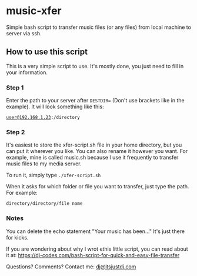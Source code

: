 # music-xfer
Simple bash script to transfer music files (or any files) from local machine to server via ssh.

## How to use this script
This is a very simple script to use. It's mostly done, you just need to fill in your information.

### Step 1
Enter the path to your server after <code>DESTDIR=</code> (Don't use brackets like in the example). It will look something like this:

<code>user@192.168.1.23:/directory</code>

### Step 2
It's easiest to store the xfer-script.sh file in your home directory, but you can put it wherever you like. You can also rename it however you want. For example, mine is called music.sh because I use it frequently to transfer music files to my media server.

To run it, simply type <code>./xfer-script.sh</code>

When it asks for which folder or file you want to transfer, just type the path. For example:

<code>directory/directory/file name</code>

### Notes
You can delete the echo statement "Your music has been..." It's just there for kicks.

If you are wondering about why I wrot ethis little script, you can read about it at: https://dj-codes.com/bash-script-for-quick-and-easy-file-transfer


Questions? Comments? Contact me: dj@itsjustdj.com
